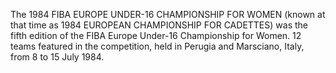 The 1984 FIBA EUROPE UNDER-16 CHAMPIONSHIP FOR WOMEN (known at that time as 1984 EUROPEAN CHAMPIONSHIP FOR CADETTES) was the fifth edition of the FIBA Europe Under-16 Championship for Women. 12 teams featured in the competition, held in Perugia and Marsciano, Italy, from 8 to 15 July 1984.
